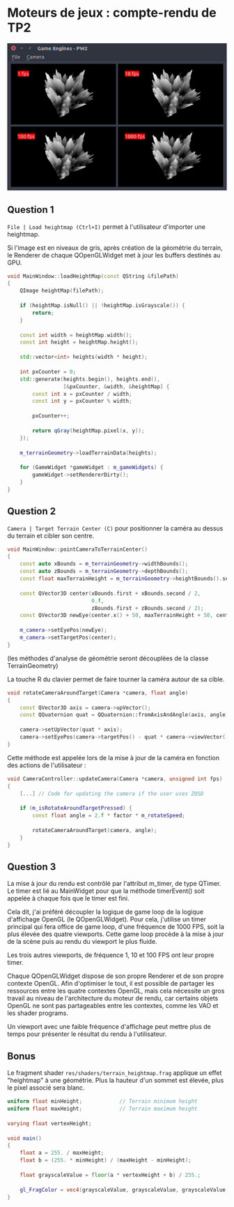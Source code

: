 Moteurs de jeux : compte-rendu de TP2
=====================================


![The main window](mainwindow.png)


Question 1
----------

`File | Load heightmap (Ctrl+I)` permet à l'utilisateur d'importer une 
heightmap.

Si l'image est en niveaux de gris, après création de la géométrie du terrain,
le Renderer de chaque QOpenGLWidget met à jour les buffers destinés au GPU.

```cpp
void MainWindow::loadHeightMap(const QString &filePath)
{
    QImage heightMap(filePath);

    if (heightMap.isNull() || !heightMap.isGrayscale()) {
        return;
    }

    const int width = heightMap.width();
    const int height = heightMap.height();

    std::vector<int> heights(width * height);

    int pxCounter = 0;
    std::generate(heights.begin(), heights.end(),
                  [&pxCounter, &width, &heightMap] {
        const int x = pxCounter / width;
        const int y = pxCounter % width;

        pxCounter++;

        return qGray(heightMap.pixel(x, y));
    });

    m_terrainGeometry->loadTerrainData(heights);

    for (GameWidget *gameWidget : m_gameWidgets) {
        gameWidget->setRendererDirty();
    }
}
```

Question 2
----------

`Camera | Target Terrain Center (C)` pour positionner la caméra au dessus du
terrain et cibler son centre.

```cpp
void MainWindow::pointCameraToTerrainCenter()
{
    const auto xBounds = m_terrainGeometry->widthBounds();
    const auto zBounds = m_terrainGeometry->depthBounds();
    const float maxTerrainHeight = m_terrainGeometry->heightBounds().second;

    const QVector3D center(xBounds.first + xBounds.second / 2,
                           0.f,
                           zBounds.first + zBounds.second / 2);
    const QVector3D newEye(center.x() + 50, maxTerrainHeight + 50, center.z() + 50);

    m_camera->setEyePos(newEye);
    m_camera->setTargetPos(center);
}
```

(les méthodes d'analyse de géométrie seront découplées de la classe
TerrainGeometry)


La touche R du clavier permet de faire tourner la caméra autour de sa cible.

```cpp
void rotateCameraAroundTarget(Camera *camera, float angle)
{
    const QVector3D axis = camera->upVector();
    const QQuaternion quat = QQuaternion::fromAxisAndAngle(axis, angle);

    camera->setUpVector(quat * axis);
    camera->setEyePos(camera->targetPos() - quat * camera->viewVector());
}
```

Cette méthode est appelée lors de la mise à jour de la caméra en fonction des
actions de l'utilisateur :

```cpp
void CameraController::updateCamera(Camera *camera, unsigned int fps)
{
    [...] // Code for updating the camera if the user uses ZQSD

    if (m_isRotateAroundTargetPressed) {
        const float angle = 2.f * factor * m_rotateSpeed;

        rotateCameraAroundTarget(camera, angle);
    }
}
```


Question 3
----------

La mise à jour du rendu est contrôlé par l'attribut m_timer, de type QTimer.
Le timer est lié au MainWidget pour que la méthode timerEvent() soit appelée à
chaque fois que le timer est fini.

Cela dit, j'ai préféré découpler la logique de game loop de la logique 
d'affichage OpenGL (le QOpenGLWidget). Pour cela, j'utilise un timer principal 
qui fera office de game loop, d'une fréquence de 1000 FPS, soit la plus élevée 
des quatre viewports. Cette game loop procède à la mise à jour de la scène puis 
au rendu du viewport le plus fluide.

Les trois autres viewports, de fréquence 1, 10 et 100 FPS ont leur propre timer.

Chaque QOpenGLWidget dispose de son propre Renderer et de son propre contexte
OpenGL. Afin d'optimiser le tout, il est possible de partager les ressources 
entre les quatre contextes OpenGL, mais cela nécessite un gros travail au 
niveau de l'architecture du moteur de rendu, car certains objets OpenGL ne sont 
pas partageables entre les contextes, comme les VAO et les shader programs.


Un viewport avec une faible fréquence d'affichage peut mettre plus de temps
pour présenter le résultat du rendu à l'utilisateur.


Bonus
-----

Le fragment shader `res/shaders/terrain_heightmap.frag` applique un effet 
"heightmap" à une géométrie. Plus la hauteur d'un sommet est élevée, plus le
pixel associé sera blanc.

```glsl
uniform float minHeight;            // Terrain minimum height
uniform float maxHeight;            // Terrain maximum height

varying float vertexHeight;

void main()
{
    float a = 255. / maxHeight;
    float b = (255. * minHeight) / (maxHeight - minHeight);

    float grayscaleValue = floor(a * vertexHeight + b) / 255.;

    gl_FragColor = vec4(grayscaleValue, grayscaleValue, grayscaleValue, 1.0);
}
```
